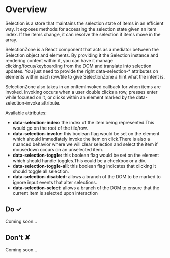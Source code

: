 # Overview
Selection is a store that maintains the selection state of items in an efficient way.
It exposes methods for accessing the selection state given an item index.
If the items change, it can resolve the selection if items move in the array.

SelectionZone is a React component that acts as a mediator between the Selection object and elements. By providing it the Selection instance and rendering content within it, you can have it manage clicking&#x2F;focus&#x2F;keyboarding from the DOM and translate into selection updates. You just need to provide the right data-selection-* attributes on elements within each row&#x2F;tile to give SelectionZone a hint what the intent is.

SelectionZone also takes in an onItemInvoked callback for when items are invoked. Invoking occurs when a user double clicks a row, presses enter while focused on it, or clicks within an element marked by the data-selection-invoke attribute.

Available attributes:

- **data-selection-index:** the index of the item being represented.This would go on the root of the tile&#x2F;row.
- **data-selection-invoke:** this boolean flag would be set on the element which should immediately invoke the item on click.There is also a nuanced behavior where we will clear selection and select the item if mousedown occurs on an unselected item.
- **data-selection-toggle:** this boolean flag would be set on the element which should handle toggles.This could be a checkbox or a div.
- **data-selection-toggle-all:** this boolean flag indicates that clicking it should toggle all selection.
- **data-selection-disabled:** allows a branch of the DOM to be marked to ignore input events that alter selections.
- **data-selection-select:** allows a branch of the DOM to ensure that the current item is selected upon interaction



## Do &#10003;
Coming soon...

## Don't &#10008;
Coming soon...